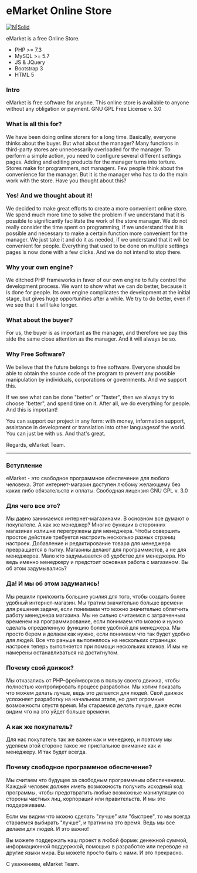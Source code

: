 # eMarket Online Store

[![N|Solid](https://github.com/musicman3/eMarket/blob/master/view/default/catalog/images/emarket.png)](https://github.com/musicman3/eMarket)

eMarket is a free Online Store.

  - PHP >= 7.3
  - MySQL >= 5.7
  - JS & JQuery
  - Bootstrap 3
  - HTML 5
  
### Intro  
eMarket is free software for anyone. This online store is available to anyone without any obligation or payment. GNU GPL Free License v. 3.0

### What is all this for?
We have been doing online storers for a long time. Basically, everyone thinks about the buyer. But what about the manager? Many functions in third-party stores are unnecessarily overloaded for the manager. To perform a simple action, you need to configure several different settings pages. Adding and editing products for the manager turns into torture. Stores make for programmers, not managers. Few people think about the convenience for the manager. But it is the manager who has to do the main work with the store. Have you thought about this?

### Yes! And we thought about it!
We decided to make great efforts to create a more convenient online store. We spend much more time to solve the problem if we understand that it is possible to significantly facilitate the work of the store manager. We do not really consider the time spent on programming, if we understand that it is possible and necessary to make a certain function more convenient for the manager. We just take it and do it as needed, if we understand that it will be convenient for people. Everything that used to be done on multiple settings pages is now done with a few clicks. And we do not intend to stop there.

### Why your own engine?
We ditched PHP frameworks in favor of our own engine to fully control the development process. We want to show what we can do better, because it is done for people. Its own engine complicates the development at the initial stage, but gives huge opportunities after a while. We try to do better, even if we see that it will take longer.

### What about the buyer?
For us, the buyer is as important as the manager, and therefore we pay this side the same close attention as the manager. And it will always be so.

### Why Free Software?
We believe that the future belongs to free software. Everyone should be able to obtain the source code of the program to prevent any possible manipulation by individuals, corporations or governments. And we support this.

If we see what can be done "better" or "faster", then we always try to choose "better", and spend time on it. After all, we do everything for people. And this is important!

You can support our project in any form: with money, information support, assistance in development or translation into other languages ​​of the world. You can just be with us. And that's great.

Regards, eMarket Team.

---
### Вступление
eMarket - это свободное программное обеспечение для любого человека. Этот интернет-магазин доступен любому желающему без каких либо обязательств и оплаты. Свободная лицензия GNU GPL v. 3.0

### Для чего все это?
Мы давно занимаемся интернет-магазинами. В основном все думают о покупателе. А как же менеджер? Многие функции в сторонних магазинах излишне перегружены для менеджера. Чтобы совершить простое действие требуется настроить несколько разных страниц настроек. Добавление и редактирование товара для менеджера превращается в пытку. Магазины делают для программистов, а не для менеджеров. Мало кто задумывается об удобстве для менеджера. Но ведь именно менеджеру и предстоит основная работа с магазином. Вы об этом задумывались?

### Да! И мы об этом задумались!
Мы решили приложить большие усилия для того, чтобы создать более удобный интернет-магазин. Мы тратим значительно больше времени для решения задачи, если понимаем что можно значительно облегчить работу менеджера магазина. Мы не сильно считаемся с затраченным временем на программирование, если понимаем что можно и нужно сделать определенную функцию более удобной для менеджера. Мы просто берем и делаем как нужно, если понимаем что так будет удобно для людей. Все что раньше выполнялось на нескольких страницах настроек теперь выполняется при помощи нескольких кликов. И мы не намерены останавливаться на достигнутом.

### Почему свой движок?
Мы отказались от PHP-фреймворков в пользу своего движка, чтобы полностью контролировать процесс разработки. Мы хотим показать что можем делать лучше, ведь это делается для людей. Свой движок усложняет разработку на начальном этапе, но дает огромные возможности спустя время. Мы стараемся делать лучше, даже если видим что на это уйдет больше времени.

### А как же покупатель?
Для нас покупатель так же важен как и менеджер, и поэтому мы уделяем этой стороне такое же пристальное внимание как и менеджеру. И так будет всегда.

### Почему свободное программное обеспечение?
Мы считаем что будущее за свободным программным обеспечением. Каждый человек должен иметь возможность получить исходный код программы, чтобы предотвратить любые возможные манипуляции со стороны частных лиц, корпораций или правительств. И мы это поддерживаем.

Если мы видим что можно сделать "лучше" или "быстрее", то мы всегда стараемся выбирать "лучше", и тратим на это время. Ведь мы все делаем для людей. И это важно!

Вы можете поддержать наш проект в любой форме: денежной суммой, информационной поддержкой, помощью в разработке или переводе на другие языки мира. Вы можете просто быть с нами. И это прекрасно.

С уважением, eMarket Team.

